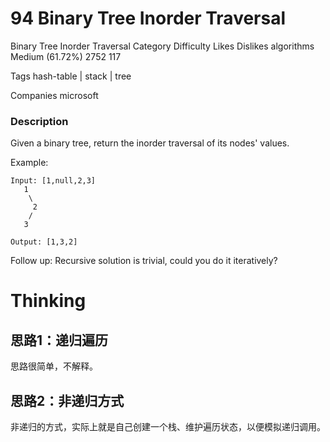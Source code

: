 # 94 Binary Tree Inorder Traversal  

Binary Tree Inorder Traversal
Category	Difficulty	Likes	Dislikes
algorithms	Medium (61.72%)	2752	117


Tags
hash-table | stack | tree

Companies
microsoft

### Description  

Given a binary tree, return the inorder traversal of its nodes' values.

Example:

```
Input: [1,null,2,3]
   1
    \
     2
    /
   3

Output: [1,3,2]
```

Follow up: Recursive solution is trivial, could you do it iteratively?

# Thinking  

## 思路1：递归遍历  
思路很简单，不解释。  

## 思路2：非递归方式

非递归的方式，实际上就是自己创建一个栈、维护遍历状态，以便模拟递归调用。
